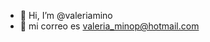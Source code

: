 - 👋 Hi, I’m @valeriamino
- 👀 mi correo es valeria_minop@hotmail.com

<!---
valeriamino/valeriamino is a ✨ special ✨ repository because its `README.md` (this file) appears on your GitHub profile.
You can click the Preview link to take a look at your changes.
--->
